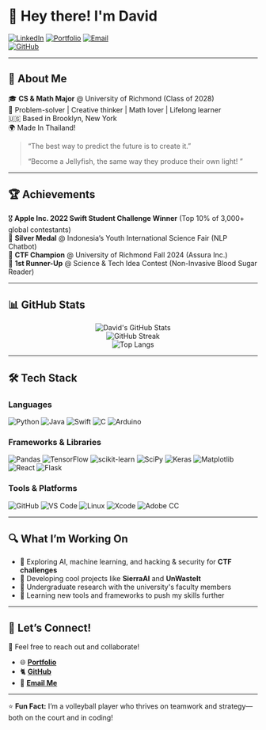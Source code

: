 # 👋 Hey there! I'm **David**  

[![LinkedIn](https://img.shields.io/badge/-LinkedIn-0077B5?style=flat&logo=linkedin&logoColor=white)](https://www.linkedin.com/in/david-m-nathanson/) 
[![Portfolio](https://img.shields.io/badge/-Portfolio-FF5722?style=flat&logo=web&logoColor=white)](https://davematnat.com/) 
[![Email](https://img.shields.io/badge/-Email-D14836?style=flat&logo=gmail&logoColor=white)](mailto:davidmatthewnathanson@gmail.com)  
[![GitHub](https://img.shields.io/github/followers/DaveMatNat?label=Follow&style=social)](https://github.com/DaveMatNat)

---

## 🌟 **About Me**  
🎓 **CS & Math Major** @ University of Richmond (Class of 2028)  
🧠 Problem-solver | Creative thinker | Math lover | Lifelong learner  
🇺🇸 Based in Brooklyn, New York  
🌍 Made In Thailand! 

> “The best way to predict the future is to create it.”
> 
> “Become a Jellyfish, the same way they produce their own light! ”

---

## 🏆 **Achievements**  
🎖 **Apple Inc. 2022 Swift Student Challenge Winner** (Top 10% of 3,000+ global contestants)  
🥈 **Silver Medal** @ Indonesia’s Youth International Science Fair (NLP Chatbot)  
🏅 **CTF Champion** @ University of Richmond Fall 2024 (Assura Inc.)  
🥇 **1st Runner-Up** @ Science & Tech Idea Contest (Non-Invasive Blood Sugar Reader)

---

## 📊 **GitHub Stats**  

<div align="center">
  <img src="https://github-readme-stats.vercel.app/api?username=DaveMatNat&show_icons=true&theme=vision-friendly-dark" alt="David's GitHub Stats" />
</div>
<div align="center">
  <img src="https://github-readme-streak-stats.herokuapp.com?user=DaveMatNat&theme=vision-friendly-dark" alt="GitHub Streak" />
</div>
<div align="center">
  <img src="https://github-readme-stats.vercel.app/api/top-langs/?username=DaveMatNat&layout=donut&theme=vision-friendly-dark" alt="Top Langs" />
</div>


---

## 🛠 **Tech Stack**  
### **Languages**  
![Python](https://img.shields.io/badge/-Python-3776AB?style=flat&logo=python&logoColor=white)
![Java](https://img.shields.io/badge/-Java-007396?style=flat&logo=java&logoColor=white)
![Swift](https://img.shields.io/badge/-Swift-FA7343?style=flat&logo=swift&logoColor=white)
![C](https://img.shields.io/badge/-C-00599C?style=flat&logo=c&logoColor=white)
![Arduino](https://img.shields.io/badge/-Arduino-00979D?style=flat&logo=Arduino&logoColor=white)

### **Frameworks & Libraries**  
![Pandas](https://img.shields.io/badge/pandas-%23150458.svg?style=flat&logo=pandas&logoColor=white)
![TensorFlow](https://img.shields.io/badge/-TensorFlow-FF6F00?style=flat&logo=tensorflow&logoColor=white)
![scikit-learn](https://img.shields.io/badge/-scikit--learn-F7931E?style=flat&logo=scikit-learn&logoColor=white)
![SciPy](https://img.shields.io/badge/SciPy-%230C55A5.svg?style=flat&logo=scipy&logoColor=%white)
![Keras](https://img.shields.io/badge/Keras-%23D00000.svg?style=flat&logo=Keras&logoColor=white)
![Matplotlib](https://img.shields.io/badge/Matplotlib-%23ffffff.svg?style=flat&logo=Matplotlib&logoColor=black)
![React](https://img.shields.io/badge/-React-61DAFB?style=flat&logo=react&logoColor=black)
![Flask](https://img.shields.io/badge/-Flask-000000?style=flat&logo=flask&logoColor=white)

### **Tools & Platforms**  
![GitHub](https://img.shields.io/badge/-GitHub-181717?style=flat&logo=github&logoColor=white)
![VS Code](https://img.shields.io/badge/-VS%20Code-007ACC?style=flat&logo=visual-studio-code&logoColor=white)
![Linux](https://img.shields.io/badge/-Linux-FCC624?style=flat&logo=linux&logoColor=black)
![Xcode](https://img.shields.io/badge/-Xcode-1575F9?style=flat&logo=xcode&logoColor=white)
![Adobe CC](https://img.shields.io/badge/-Adobe%20CC-FF0000?style=flat&logo=adobe&logoColor=white)

---


## 🔍 **What I’m Working On**  
- 🧠 Exploring AI, machine learning, and hacking & security for **CTF challenges**  
- 🚀 Developing cool projects like **SierraAI** and **UnWasteIt**
- 📄 Undergraduate research with the university's faculty members
- 🌱 Learning new tools and frameworks to push my skills further  

---

## 🎉 **Let’s Connect!**  
💌 Feel free to reach out and collaborate!  
- 🌐 [**Portfolio**](https://davematnat.com/)  
- 🐈 [**GitHub**](https://github.com/DaveMatNat)  
- 📩 [**Email Me**](mailto:davidmatthewnathanson@gmail.com)

---

⭐ **Fun Fact:** I’m a volleyball player who thrives on teamwork and strategy—both on the court and in coding!  
